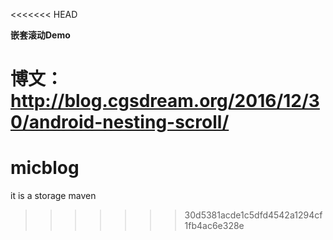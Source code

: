 <<<<<<< HEAD

**嵌套滚动Demo**

博文：http://blog.cgsdream.org/2016/12/30/android-nesting-scroll/
=======
# micblog
it is a storage maven
>>>>>>> 30d5381acde1c5dfd4542a1294cf1fb4ac6e328e
